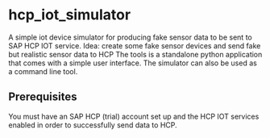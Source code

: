 # hcp_iot_simulator
A simple iot device simulator for producing fake sensor data to be sent to SAP HCP IOT service.
Idea: create some fake sensor devices and send fake but realistic sensor data to HCP
The tools is a standalone python application that comes with a simple user interface. The simulator can also be used as a command line tool.

## Prerequisites
You must have an SAP HCP (trial) account set up and the HCP IOT services enabled in order to successfully send data to HCP.
